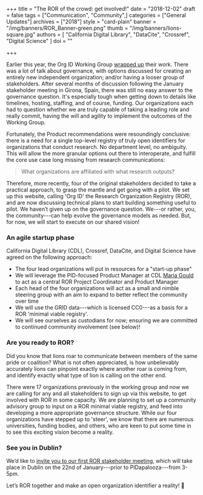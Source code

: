 +++
title = "The ROR of the crowd: get involved!"
date = "2018-12-02"
draft = false
tags = ["Communication", "Community",]
categories = ["General Updates"]
archives = ["2018"]
style = "card-plain"
banner = "/img/banners/ROR_Banner-green.png"
thumb = "/img/banners/lions-square.jpg"
authors = [ "California Digital Library", "DataCite", "Crossref", "Digital Science" ]
doi = ""

+++

Earlier this year, the Org ID Working Group [wrapped up](/blog/2018-08-02-working-group-recap) their work. There was a lot of talk about governance, with options discussed for creating an entirely new independent organization; and/or having a looser group of stakeholders. After several months of discussion following the January stakeholder meeting in Girona, Spain, there was still no easy answer to the governance question. It's especially tough when getting down to details like timelines, hosting, staffing, and of course, funding. Our organizations each had to question whether we are truly capable of taking a leading role and really commit, having the will and agility to implement the outcomes of the Working Group.

Fortunately, the Product recommendations were resoundingly conclusive: there is a need for a single top-level registry of truly open identifiers for organizations that conduct research. No department level, no ambiguity. This will allow the more granular options out there to interoperate, and fulfill the core use case long missing from research communications:

> What organizations are affiliated with what research outputs?

Therefore, more recently, four of the original stakeholders decided to take a practical approach, to grasp the mantle and get going with a pilot. We set up this website, calling 'Org ID' the Research Organization Registry (ROR), and are now discussing technical plans to start building something useful to pilot. We haven’t given up on the governance question. We---or rather, you, the community---can help evolve the governance models as needed. But, for now, we will start to execute on our shared vision!

### An agile startup phase

California Digital Library (CDL), Crossref, DataCite, and Digital Science have agreed on the following approach:

- The four lead organizations will put in resources for a "start-up phase"
- We will leverage the PID-focused Product Manager at CDL [Maria Gould](https://www.cdlib.org/cdlinfo/2018/11/14/maria-gould-joins-cdl-as-uc3-product-manager) to act as a central ROR Project Coordinator and Product Manager
- Each head of the four organizations will act as a small and nimble steering group with an aim to expand to better reflect the community over time
- We will use the GRID data---which is licensed CC0---as a basis for a ROR 'minimal viable registry'.
- We will see ourselves as custodians for now; ensuring we are committed to continued community involvement (see below)!

### Are you ready to ROR?

Did you know that lions roar to communicate between members of the same pride or coalition? What is not often appreciated, is how unbelievably accurately lions can pinpoint exactly where another roar is coming from, and identify exactly what type of lion is calling on the other end.

There were 17 organizations previously in the working group and now we are calling for any and all stakeholders to sign up via this website, to get involved with ROR in some capacity. We are planning to set up a community advisory group to input on a ROR minimal viable registry, and feed into developing a more appropriate governance structure. While our four organizations have stepped up to 'steer', we know that there are numerous universities, funding bodies, and others, who are keen to put some time in to see this exciting vision become a reality.

### See you in Dublin?

We’d like to [invite you to our first ROR stakeholder meeting](https://ror-dublin.eventbrite.com), which will take place in Dublin on the 22nd of January---prior to PIDapalooza---from 3-5pm.

Let’s ROR together and make an open organization identifier a reality! 🦁
